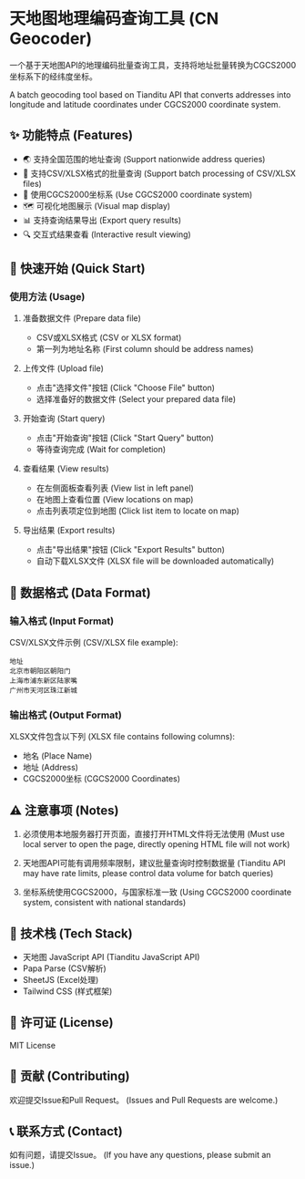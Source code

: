 # 天地图地理编码查询工具 (CN Geocoder)

一个基于天地图API的地理编码批量查询工具，支持将地址批量转换为CGCS2000坐标系下的经纬度坐标。

A batch geocoding tool based on Tianditu API that converts addresses into longitude and latitude coordinates under CGCS2000 coordinate system.

## ✨ 功能特点 (Features)

- 🌏 支持全国范围的地址查询 (Support nationwide address queries)
- 📑 支持CSV/XLSX格式的批量查询 (Support batch processing of CSV/XLSX files)
- 🎯 使用CGCS2000坐标系 (Use CGCS2000 coordinate system)
- 🗺️ 可视化地图展示 (Visual map display)
- 📊 支持查询结果导出 (Export query results)
- 🔍 交互式结果查看 (Interactive result viewing)

## 🚀 快速开始 (Quick Start)

### 使用方法 (Usage)

1. 准备数据文件 (Prepare data file)
   - CSV或XLSX格式 (CSV or XLSX format)
   - 第一列为地址名称 (First column should be address names)

2. 上传文件 (Upload file)
   - 点击"选择文件"按钮 (Click "Choose File" button)
   - 选择准备好的数据文件 (Select your prepared data file)

3. 开始查询 (Start query)
   - 点击"开始查询"按钮 (Click "Start Query" button)
   - 等待查询完成 (Wait for completion)

4. 查看结果 (View results)
   - 在左侧面板查看列表 (View list in left panel)
   - 在地图上查看位置 (View locations on map)
   - 点击列表项定位到地图 (Click list item to locate on map)

5. 导出结果 (Export results)
   - 点击"导出结果"按钮 (Click "Export Results" button)
   - 自动下载XLSX文件 (XLSX file will be downloaded automatically)

## 📝 数据格式 (Data Format)

### 输入格式 (Input Format)

CSV/XLSX文件示例 (CSV/XLSX file example):
```
地址
北京市朝阳区朝阳门
上海市浦东新区陆家嘴
广州市天河区珠江新城
```

### 输出格式 (Output Format)

XLSX文件包含以下列 (XLSX file contains following columns):
- 地名 (Place Name)
- 地址 (Address)
- CGCS2000坐标 (CGCS2000 Coordinates)

## ⚠️ 注意事项 (Notes)

1. 必须使用本地服务器打开页面，直接打开HTML文件将无法使用
   (Must use local server to open the page, directly opening HTML file will not work)

2. 天地图API可能有调用频率限制，建议批量查询时控制数据量
   (Tianditu API may have rate limits, please control data volume for batch queries)

3. 坐标系统使用CGCS2000，与国家标准一致
   (Using CGCS2000 coordinate system, consistent with national standards)

## 🔧 技术栈 (Tech Stack)

- 天地图 JavaScript API (Tianditu JavaScript API)
- Papa Parse (CSV解析)
- SheetJS (Excel处理)
- Tailwind CSS (样式框架)

## 📄 许可证 (License)

MIT License

## 🤝 贡献 (Contributing)

欢迎提交Issue和Pull Request。
(Issues and Pull Requests are welcome.)

## 📞 联系方式 (Contact)

如有问题，请提交Issue。
(If you have any questions, please submit an issue.) 
